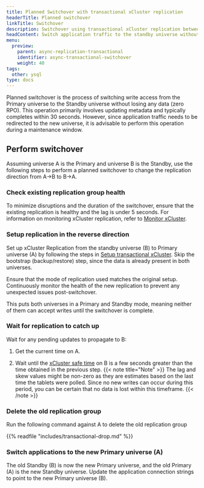 ```yaml
---
title: Planned Switchover with transactional xCluster replication
headerTitle: Planned switchover
linkTitle: Switchover
description: Switchover using transactional xCluster replication between universes
headContent: Switch application traffic to the standby universe without data loss
menu:
  preview:
    parent: async-replication-transactional
    identifier: async-transactional-switchover
    weight: 40
tags:
  other: ysql
type: docs
---
```


Planned switchover is the process of switching write access from the Primary universe to the Standby universe without losing any data (zero RPO). This operation primarily involves updating metadata and typically completes within 30 seconds. However, since application traffic needs to be redirected to the new universe, it is advisable to perform this operation during a maintenance window.

## Perform switchover

Assuming universe A is the Primary and universe B is the Standby, use the following steps to perform a planned switchover to change the replication direction from A->B to B->A.

### Check existing replication group health

To minimize disruptions and the duration of the switchover, ensure that the existing replication is healthy and the lag is under 5 seconds. For information on monitoring xCluster replication, refer to [Monitor xCluster](../../../../launch-and-manage/monitor-and-alert/xcluster-monitor/).

### Setup replication in the reverse direction

Set up xCluster Replication from the standby universe (B) to Primary universe (A) by following the steps in [Setup transactional xCluster](../async-replication-transactional/). 
Skip the bootstrap (backup/restore) step, since the data is already present in both universes.

Ensure that the mode of replication used matches the original setup. Continuously monitor the health of the new replication to prevent any unexpected issues post-switchover.

This puts both universes in a Primary and Standby mode, meaning neither of them can accept writes until the switchover is complete.

### Wait for replication to catch up

Wait for any pending updates to propagate to B:

1. Get the current time on A.

1. Wait until the [xCluster safe time](../../../../launch-and-manage/monitor-and-alert/xcluster-monitor/#xcluster-safe-time) on B is a few seconds greater than the time obtained in the previous step.
{{< note title="Note" >}}
The lag and skew values might be non-zero as they are estimates based on the last time the tablets were polled. Since no new writes can occur during this period, you can be certain that no data is lost within this timeframe.
{{< /note >}}


### Delete the old replication group

Run the following command against A to delete the old replication group

{{% readfile "includes/transactional-drop.md" %}}

### Switch applications to the new Primary universe (A)
The old Standby (B) is now the new Primary universe, and the old Primary (A) is the new Standby universe. Update the application connection strings to point to the new Primary universe (B).
